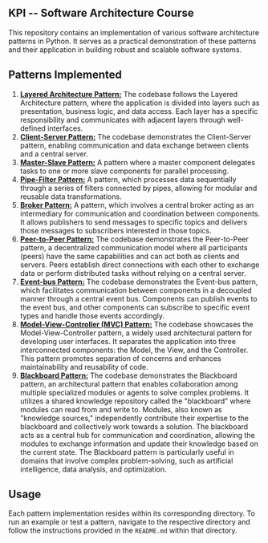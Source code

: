 ## KPI -- Software Architecture Course

This repository contains an implementation of various software architecture patterns in Python. It serves as a practical demonstration of these patterns and their application in building robust and scalable software systems.

## Patterns Implemented

1. [**Layered Architecture Pattern:**](1-layered-architecture/) The codebase follows the Layered Architecture pattern, where the application is divided into layers such as presentation, business logic, and data access. Each layer has a specific responsibility and communicates with adjacent layers through well-defined interfaces.
2. [**Client-Server Pattern:**](2-client-server) The codebase demonstrates the Client-Server pattern, enabling communication and data exchange between clients and a central server.
3. [**Master-Slave Pattern:**](3-master-slave) A pattern where a master component delegates tasks to one or more slave components for parallel processing.
4. [**Pipe-Filter Pattern:**](4-pipe-filter) A pattern, which processes data sequentially through a series of filters connected by pipes, allowing for modular and reusable data transformations.
5. [**Broker Pattern:**](5-broker) A pattern, which involves a central broker acting as an intermediary for communication and coordination between components. It allows publishers to send messages to specific topics and delivers those messages to subscribers interested in those topics.
6. [**Peer-to-Peer Pattern:**](6-peer-to-peer) The codebase demonstrates the Peer-to-Peer pattern, a decentralized communication model where all participants (peers) have the same capabilities and can act both as clients and servers. Peers establish direct connections with each other to exchange data or perform distributed tasks without relying on a central server.
7. [**Event-bus Pattern:**](7-event-bus) The codebase demonstrates the Event-bus pattern, which facilitates communication between components in a decoupled manner through a central event bus. Components can publish events to the event bus, and other components can subscribe to specific event types and handle those events accordingly.
8. [**Model-View-Controller (MVC) Pattern:**](8-mvc) The codebase showcases the Model-View-Controller pattern, a widely used architectural pattern for developing user interfaces. It separates the application into three interconnected components: the Model, the View, and the Controller. This pattern promotes separation of concerns and enhances maintainability and reusability of code.
9. [**Blackboard Pattern:**](9-blackboard) The codebase demonstrates the Blackboard pattern, an architectural pattern that enables collaboration among multiple specialized modules or agents to solve complex problems. It utilizes a shared knowledge repository called the "blackboard" where modules can read from and write to. Modules, also known as "knowledge sources," independently contribute their expertise to the blackboard and collectively work towards a solution. The blackboard acts as a central hub for communication and coordination, allowing the modules to exchange information and update their knowledge based on the current state. The Blackboard pattern is particularly useful in domains that involve complex problem-solving, such as artificial intelligence, data analysis, and optimization.

## Usage

Each pattern implementation resides within its corresponding directory. To run an example or test a pattern, navigate to the respective directory and follow the instructions provided in the `README.md` within that directory.


